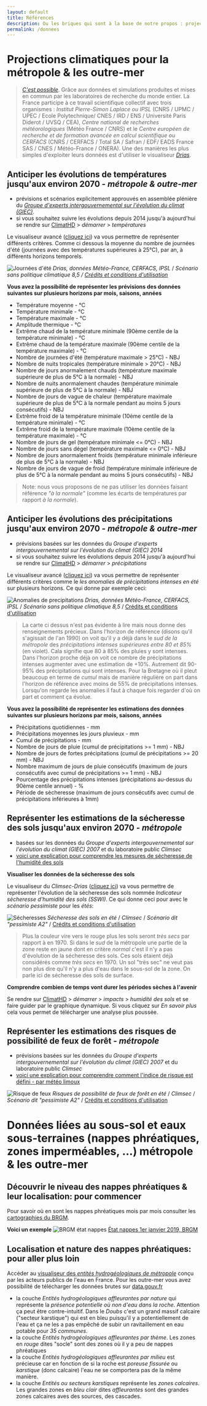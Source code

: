 ```yaml
---
layout: default
title: Références
description: Ou les briques qui sont à la base de notre propos : projections climatiques, données du sous-sol, feux de forêt, sécheresses, submersibilité, ...
permalink: /donnees
---
```


# Projections climatiques pour la métropole & les outre-mer

> [*C'est possible*](http://www.climat-en-questions.fr/reponse/evolution-future/prevoir-meteo-prevoir-climat-par-olivier-talagrand). Grâce aux données et simulations produites et mises en commun par les laboratoires de recherche du monde entier. La France participe à ce travail scientifique collectif avec trois organismes : *Institut Pierre-Simon Laplace ou IPSL* (CNRS / UPMC / UPEC / Ecole Polytechnique/ CNES / IRD / ENS / Université Paris Diderot / UVSQ / CEA), *Centre national de recherches météorologiques* (Météo France / CNRS) et le *Centre européen de recherche et de formation avancée en calcul scientifique ou CERFACS* (CNRS / CERFACS / Total SA / Safran / EDF/ EADS France SAS / CNES / Météo-France / ONERA). 
Une des manières les plus simples d'exploiter leurs données est d'utiliser le visualiseur [*Drias*](http://drias-climat.fr/). 

Anticiper les évolutions de températures jusqu'aux environ 2070 - *métropole & outre-mer*
---

* prévisions et scénarios explicitement approuvés en assemblée plénière du [*Groupe d'experts intergouvernemental sur l'évolution du climat (GIEC)*](https://www.ecologique-solidaire.gouv.fr/comprendre-giec).
* si vous souhaitez suivre les évolutions depuis 2014 jusqu'à aujourd'hui se rendre sur [ClimatHD](http://www.meteofrance.fr/climat-passe-et-futur/climathd) > *démarrer* > *températures* 

Le visualiseur avancé ([cliquez ici](http://drias-climat.fr/decouverte/carte/experience?region=SAFRAN&generation=rcp)) va vous permettre de représenter différents critères. Comme ci dessous la moyenne du nombre de journées d'été (journées avec des températures supérieures à 25°C), par an, à différents horizons temporels. 

![Journées d'été](../pages/images/climatjourneesete.png)
*Drias, données Météo-France, CERFACS, IPSL* / *Scénario sans politique climatique 8,5 / [Crédits et conditions d'utilisation](http://www.drias-climat.fr/accompagnement/conditions)*

**Vous avez la possibilité de représenter les prévisions des données suivantes sur plusieurs horizons par mois, saisons, années**
* Température moyenne - °C 
* Température minimale - °C
* Température maximale - °C
* Amplitude thermique - °C 
* Extrême chaud de la température minimale (90ème centile de la température minimale) - °C
* Extrême chaud de la température maximale (90ème centile de la température maximale) - °C
* Nombre de journées d'été (température maximale > 25°C) - NBJ 
* Nombre de nuits tropicales (température minimale > 20°C) - NBJ 
* Nombre de jours anormalement chauds (température maximale supérieure de plus de 5°C à la normale) - NBJ
* Nombre de nuits anormalement chaudes (température minimale supérieure de plus de 5°C à la normale) - NBJ 
* Nombre de jours de vague de chaleur (température maximale supérieure de plus de 5°C à la normale pendant au moins 5 jours consécutifs) - NBJ 
* Extrême froid de la température minimale (10ème centile de la température minimale) - °C 
* Extrême froid de la température maximale (10ème centile de la température maximale) - °C 
* Nombre de jours de gel (température minimale <= 0°C) - NBJ 
* Nombre de jours sans dégel (température maximale <= 0°C) - NBJ 
* Nombre de jours anormalement froids (température minimale inférieure de plus de 5°C à la normale) - NBJ 
* Nombre de jours de vague de froid (température minimale inférieure de plus de 5°C à la normale pendant au moins 5 jours consécutifs) - NBJ

> Note: nous vous proposons de ne pas utiliser les données faisant référence *"à la normale"* (comme les écarts de températures par rapport *à la normale*). 

Anticiper les évolutions des précipitations jusqu'aux environ 2070 - *métropole & outre-mer*
---

* prévisions basées sur les données du *Groupe d'experts intergouvernemental sur l'évolution du climat (GIEC) 2014*
* si vous souhaitez suivre les évolutions depuis 2014 jusqu'à aujourd'hui se rendre sur [ClimatHD](http://www.meteofrance.fr/climat-passe-et-futur/climathd) > *démarrer* > *précipitations* 


Le visualiseur avancé ([cliquez ici](http://drias-climat.fr/decouverte/carte/experience?region=SAFRAN&generation=rcp)) va vous permettre de représenter différents critères comme le *les anomalies de précipitations intenses en été* sur plusieurs horizons. Ce qui donne par exemple ceci: 

![Anomalies de precipitations](../pages/images/anomaliesprecipitationsete.png)
*Drias, données Météo-France, CERFACS, IPSL* / *Scénario sans politique climatique 8,5* / [Crédits et conditions d'utilisation](http://www.drias-climat.fr/accompagnement/conditions)

> La carte ci dessus n'est pas évidente à lire mais nous donne des renseignements précieux. Dans l'horizon de référence (disons qu'il s'agissait de l'an 1990) on voit qu'il y a déjà dans le *sud de la métropole* des *précipitations intenses supérieures entre 80 et 85%* (en violet). Cala signifie que 80 à 85% des pluies y sont intenses. Dans l'horizon proche déjà on voit ce nombre de précipitations intenses augmenter avec une estimation de +10%. Autrement dit 90-95% des précipitations qui sont intenses. Pour la Bretagne où il pleut beaucoup en terme de *cumul* mais de manière régulière on part dans l'horizon de référence avec moins de 55% de précipitations intenses. Lorsqu'on regarde les anomalies il faut à chaque fois regarder d'où on part et comment ça évolue.

**Vous avez la possibilité de représenter les estimations des données suivantes sur plusieurs horizons par mois, saisons, années**

* Précipitations quotidiennes - mm
* Précipitations moyennes les jours pluvieux - mm 
* Cumul de précipitations - mm 
* Nombre de jours de pluie (cumul de précipitations >= 1 mm) - NBJ
* Nombre de jours de fortes précipitations (cumul de précipitations >= 20 mm) - NBJ
* Nombre maximum de jours de pluie consécutifs (maximum de jours consécutifs avec cumul de précipitations >= 1 mm) - NBJ 
* Pourcentage des précipitations intenses (précipitations au-dessus du 90ème centile annuel) - % 
* Période de sècheresse (maximum de jours consécutifs avec cumul de précipitations inférieures à 1mm)

Représenter les estimations de la sécheresse des sols jusqu'aux environ 2070 - *métropole*
---

* basées sur les données du *Groupe d'experts intergouvernemental sur l'évolution du climat (GIEC) 2007* et du laboratoire public *Climsec*
* [voici une explication pour comprendre les mesures de sécheresse de l'humidité des sols](https://www.umr-cnrm.fr/spip.php?article605)

**Visualiser les données de la sécheresse des sols**

Le visualiseur du *Climsec-Drias* ([cliquez ici](http://drias-climat.fr/decouverte/carte/climsec/experience)) va vous permettre de représenter l'évolution de la sécheresse des sols nommée *Indicateur sècheresse d'humidité des sols (SSWI)*. Ce qui donne ceci pour avec le *scénario pessimiste* pour les *étés*:

![Sécheresses](../pages/images/anomaliessecheresses.png)
*Sécheresse des sols en été* / *Climsec* / *Scénario dit "pessimiste A2"* / [Crédits et conditions d'utilisation](http://www.drias-climat.fr/accompagnement/conditions)

> Plus la couleur vire vers le rouge plus les sols seront *très secs* par rapport à en 1970. Si dans le *sud* de la métropole une partie de la zone reste en jaune dont en critère *normal* c'est il n'y a pas d'évolution de la sécheresse des sols. Ces sols étaient déjà considérés comme *très secs* en 1970. Un sol "très sec" ne veut pas non plus dire qu'il n'y a plus d'eau dans le sous-sol de la zone. On parle ici de sécheresse des sols de surface.

**Comprendre combien de temps vont durer les périodes sèches à l'avenir**

Se rendre sur [ClimatHD](http://www.meteofrance.fr/climat-passe-et-futur/climathd) > *démarrer* > *impacts* > *humidité des sols* et se faire guider par le graphique dynamique. Si vous cliquez sur *En savoir plus* cela vous permet de télécharger une analyse plus poussée. 

Représenter les estimations des risques de possibilité de feux de forêt - *métropole*
---

* prévisions basées sur les données du *Groupe d'experts intergouvernemental sur l'évolution du climat (GIEC) 2007* et du laboratoire public *Climsec*
* [voici une explication pour comprendre comment l'indice de risque est défini - par météo limoux](http://meteolimoux.fr/meteo%20feux%20de%20for%C3%AAt/index.html)

![Risque de feux](../pages/images/feudeforet.png)
*Risques de possibilité de feux de forêt en été* / *Climsec* / *Scénario dit "pessimiste A2"* / [Crédits et conditions d'utilisation](http://www.drias-climat.fr/accompagnement/conditions)

# Données liées au sous-sol et eaux sous-terraines (nappes phréatiques, zones imperméables, ...) métropole & les outre-mer

Découvrir le niveau des nappes phréatiques & leur localisation: pour commencer
---
Pour savoir où en sont les nappes phréatiques mois par mois consulter les [cartographies du BRGM](https://www.brgm.fr/presse/liste-publications-presse?typepresse%5B0%5D=17&activites%5B0%5D=24).

**Voici un exemple**
![BRGM état nappes](../pages/images/brgm-nappes.png)
[État nappes 1er janvier 2019, BRGM](https://www.brgm.fr/publication-presse/etat-nappes-eau-souterraine-1er-janvier-2019) 

Localisation et nature des nappes phréatiques: pour aller plus loin
---

Accéder au [visualiseur des *entités hydrogéologiques de métropole*](https://bdlisa.eaufrance.fr/carte) conçu par les acteurs publics de l'eau en France. Pour les outre-mer vous avez possibilité de télécharger les données brutes sur [data.gouv.fr](https://www.data.gouv.fr/fr/search/?q=bdlisa)

* la couche *Entités hydrogéologiques affleurantes par nature* qui représente la *présence potentielle où non d'eau dans la roche*. Attention ça peut être contre-intuitif. Dans le *Doubs* c'est un grand massif calcaire ("secteur karstique") qui est en bleu puisqu'il y a potentiellement de l'eau et ça ne les a pas empêché de subir un ravitaillement en eau potable pour *35 communes*. 
* la couche *Entités hydrogéologiques affleurantes par thème*. Les zones en *rouge* dites "socle" sont des zones où il y a peu de nappes phréatiques
* la couche *Entités hydrogéologiques affleurantes par milieu* est précieuse car en fonction de si la roche est *poreuse* *fissurée* ou *karstique* (donc calcaire) l'eau ne se comportera pas de la même manière.
* la couche *Entités ou secteurs karstiques* représente les *zones calcaires*. Les grandes zones en *bleu clair* dites *affleurantes* sont des grandes zones calcaires aves des sources, des cascades.






